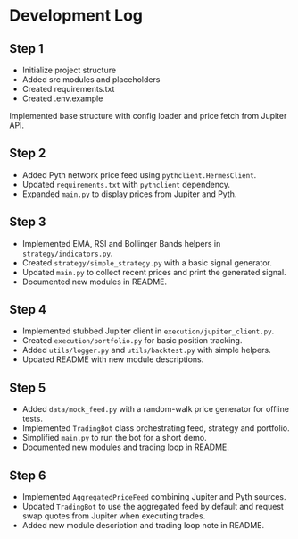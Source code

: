 # Development Log

## Step 1
- Initialize project structure
- Added src modules and placeholders
- Created requirements.txt
- Created .env.example

Implemented base structure with config loader and price fetch from Jupiter API.

## Step 2
- Added Pyth network price feed using `pythclient.HermesClient`.
- Updated `requirements.txt` with `pythclient` dependency.
- Expanded `main.py` to display prices from Jupiter and Pyth.

## Step 3
- Implemented EMA, RSI and Bollinger Bands helpers in `strategy/indicators.py`.
- Created `strategy/simple_strategy.py` with a basic signal generator.
- Updated `main.py` to collect recent prices and print the generated signal.
- Documented new modules in README.

## Step 4
- Implemented stubbed Jupiter client in `execution/jupiter_client.py`.
- Created `execution/portfolio.py` for basic position tracking.
- Added `utils/logger.py` and `utils/backtest.py` with simple helpers.
- Updated README with new module descriptions.

## Step 5
- Added `data/mock_feed.py` with a random-walk price generator for offline tests.
- Implemented `TradingBot` class orchestrating feed, strategy and portfolio.
- Simplified `main.py` to run the bot for a short demo.
- Documented new modules and trading loop in README.

## Step 6
- Implemented `AggregatedPriceFeed` combining Jupiter and Pyth sources.
- Updated `TradingBot` to use the aggregated feed by default and request
  swap quotes from Jupiter when executing trades.
- Added new module description and trading loop note in README.
